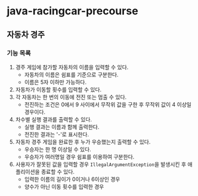 # java-racingcar-precourse

## 자동차 경주

### 기능 목록

1. 경주 게임에 참가할 자동차의 이름을 입력할 수 있다.
    - 자동차의 이름은 쉼표를 기준으로 구분한다.
    - 이름은 5자 이하만 가능하다.
2. 자동차가 이동할 횟수를 입력할 수 있다.
3. 각 자동차는 한 번의 이동에 전진 또는 멈출 수 있다.
    - 전진하는 조건은 0에서 9 사이에서 무작위 값을 구한 후 무작위 값이 4 이상일 경우이다.
4. 차수별 실행 결과를 출력할 수 있다.
    - 실행 결과는 이름과 함께 출력한다.
    - 전진한 결과는 '-'로 표시한다.
5. 자동차 경주 게임을 완료한 후 누가 우승했는지 출력할 수 있다.
    - 우승자는 한 명 이상일 수 있다.
    - 우승자가 여러명일 경우 쉼표를 이용하여 구분한다.
6. 사용자가 잘못된 값을 입력할 경우 `IllegalArgumentException`을 발생시킨 후 애플리이션을 종료할 수 있다.
    - 입력한 이름의 길이가 0이거나 6이상인 경우
    - 양수가 아닌 이동 횟수를 입력한 경우